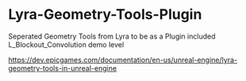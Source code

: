 # Lyra-Geometry-Tools-Plugin

Seperated Geometry Tools from Lyra to be as a Plugin included L_Blockout_Convolution demo level

https://dev.epicgames.com/documentation/en-us/unreal-engine/lyra-geometry-tools-in-unreal-engine
